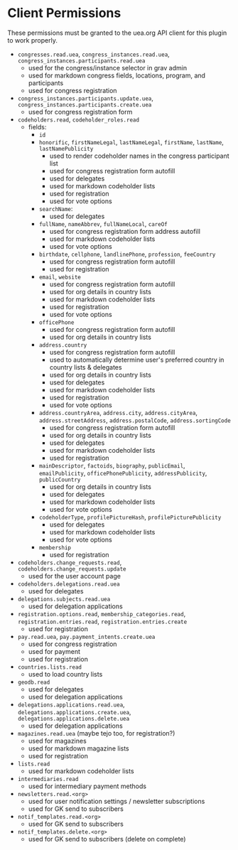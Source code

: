 # Client Permissions
These permissions must be granted to the uea.org API client for this plugin to work properly.

- `congresses.read.uea`, `congress_instances.read.uea`, `congress_instances.participants.read.uea`
    - used for the congress/instance selector in grav admin
    - used for markdown congress fields, locations, program, and participants
    - used for congress registration
- `congress_instances.participants.update.uea`, `congress_instances.participants.create.uea`
    - used for congress registration form
- `codeholders.read`, `codeholder_roles.read`
    - fields:
        - `id`
        - `honorific`, `firstNameLegal`, `lastNameLegal`, `firstName`, `lastName`, `lastNamePublicity`
            - used to render codeholder names in the congress participant list
            - used for congress registration form autofill
            - used for delegates
            - used for markdown codeholder lists
            - used for registration
            - used for vote options
        - `searchName`:
            - used for delegates
        - `fullName`, `nameAbbrev`, `fullNameLocal`, `careOf`
            - used for congress registration form address autofill
            - used for markdown codeholder lists
            - used for vote options
        - `birthdate`, `cellphone`, `landlinePhone`, `profession`, `feeCountry`
            - used for congress registration form autofill
            - used for registration
        - `email`, `website`
            - used for congress registration form autofill
            - used for org details in country lists
            - used for markdown codeholder lists
            - used for registration
            - used for vote options
        - `officePhone`
            - used for congress registration form autofill
            - used for org details in country lists
        - `address.country`
            - used for congress registration form autofill
            - used to automatically determine user's preferred country in country lists & delegates
            - used for org details in country lists
            - used for delegates
            - used for markdown codeholder lists
            - used for registration
            - used for vote options
        - `address.countryArea`, `address.city`, `address.cityArea`, `address.streetAddress`, `address.postalCode`, `address.sortingCode`
            - used for congress registration form autofill
            - used for org details in country lists
            - used for delegates
            - used for markdown codeholder lists
            - used for registration
        - `mainDescriptor`, `factoids`, `biography`, `publicEmail`, `emailPublicity`, `officePhonePublicity`, `addressPublicity`, `publicCountry`
            - used for org details in country lists
            - used for delegates
            - used for markdown codeholder lists
            - used for vote options
        - `codeholderType`, `profilePictureHash`, `profilePicturePublicity`
            - used for delegates
            - used for markdown codeholder lists
            - used for vote options
        - `membership`
            - used for registration
- `codeholders.change_requests.read`, `codeholders.change_requests.update`
    - used for the user account page
- `codeholders.delegations.read.uea`
    - used for delegates
- `delegations.subjects.read.uea`
    - used for delegation applications
- `registration.options.read`, `membership_categories.read`, `registration.entries.read`, `registration.entries.create`
    - used for registration
- `pay.read.uea`, `pay.payment_intents.create.uea`
    - used for congress registration
    - used for payment
    - used for registration
- `countries.lists.read`
    - used to load country lists
- `geodb.read`
    - used for delegates
    - used for delegation applications
- `delegations.applications.read.uea`, `delegations.applications.create.uea`, `delegations.applications.delete.uea`
    - used for delegation applications
- `magazines.read.uea` (maybe tejo too, for registration?)
    - used for magazines
    - used for markdown magazine lists
    - used for registration
- `lists.read`
    - used for markdown codeholder lists
- `intermediaries.read`
    - used for intermediary payment methods
- `newsletters.read.<org>`
    - used for user notification settings / newsletter subscriptions
    - used for GK send to subscribers
- `notif_templates.read.<org>`
    - used for GK send to subscribers
- `notif_templates.delete.<org>`
    - used for GK send to subscribers (delete on complete)
